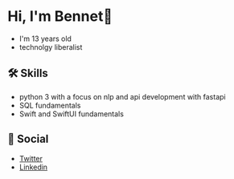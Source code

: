 # Hi, I'm Bennet👋




- I'm 13 years old
- technolgy liberalist
## 🛠 Skills
- python 3 with a focus on nlp and api development with fastapi
- SQL fundamentals
- Swift and SwiftUI fundamentals

## 📸 Social
- [Twitter](https://twitter.com/weber_floyd)
- [Linkedin](https://www.linkedin.com/in/bennet-weber-a2ab8521a/)

